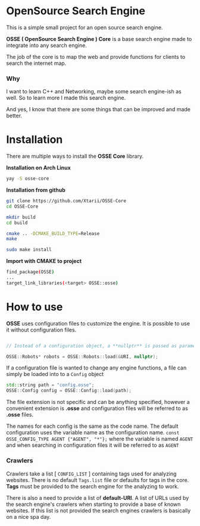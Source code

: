 # OpenSource Search Engine

This is a simple small project for an open source search engine.

**OSSE ( OpenSource Search Engine ) Core** is a base search engine
made to integrate into any search engine.

The job of the core is to map the web and provide functions
for clients to search the internet map.



### Why

I want to learn C++ and Networking, maybe some search engine-ish as well.
So to learn more I made this search engine.

And yes, I know that there are some things that can be improved and made better.





# Installation

There are multiple ways to install the **OSSE Core** library.

**Installation on Arch Linux**
```bash
yay -S osse-core
```

**Installation from github**
```bash
git clone https://github.com/Xtarii/OSSE-Core
cd OSSE-Core

mkdir build
cd build

cmake .. -DCMAKE_BUILD_TYPE=Release
make

sudo make install
```

**Import with CMAKE to project**
```bash
find_package(OSSE)
...
target_link_libraries(<target> OSSE::osse)
```





# How to use

**OSSE** uses configuration files to customize the engine.
It is possible to use it without configuration files.
```cpp

// Instead of a configuration object, a **nullptr** is passed as parameter.

OSSE::Robots* robots = OSSE::Robots::load(&URI, nullptr);
```



If a configuration file is wanted to change any engine functions,
a file can simply be loaded into to a ```Config``` object
```cpp
std::string path = "config.osse";
OSSE::Config config = OSSE::Config::load(path);
```

The file extension is not specific and can be anything specified, however
a convenient extension is **.osse** and configuration files will be referred
to as **.osse** files.


The names for each config is the same as the code name. The default configuration
uses the variable name as the configuration name.
```const OSSE_CONFIG_TYPE AGENT {"AGENT", "*"};```
where the variable is named ```AGENT``` and when searching in configuration files
it will be referred to as ```AGENT```



### Crawlers

Crawlers take a list [ `CONFIG_LIST` ] containing tags used for analyzing websites.
There is no default `Tags.list` file or defaults for tags in the core. **Tags** must
be provided to the search engine for the analyzing to work.

There is also a need to provide a list of **default-URI**. A list of URLs used
by the search engine's crawlers when starting to provide a base of known websites.
If this list is not provided the search engines crawlers is basically on a nice spa day.
